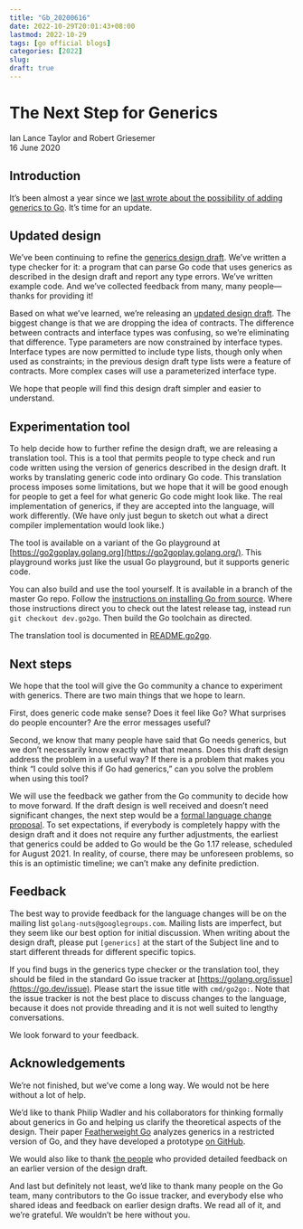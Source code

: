 ```yaml
---
title: "Gb_20200616"
date: 2022-10-29T20:01:43+08:00
lastmod: 2022-10-29
tags: [go official blogs]
categories: [2022]
slug:
draft: true
---
```

# The Next Step for Generics

Ian Lance Taylor and Robert Griesemer  
16 June 2020

## Introduction

It’s been almost a year since we [last wrote about the possibility of adding generics to Go](https://blog.golang.org/why-generics). It’s time for an update.

## Updated design

We’ve been continuing to refine the [generics design draft](https://go.googlesource.com/proposal/+/refs/heads/master/design/go2draft-contracts.md). We’ve written a type checker for it: a program that can parse Go code that uses generics as described in the design draft and report any type errors. We’ve written example code. And we’ve collected feedback from many, many people—thanks for providing it!

Based on what we’ve learned, we’re releasing an [updated design draft](https://go.googlesource.com/proposal/+/refs/heads/master/design/go2draft-type-parameters.md). The biggest change is that we are dropping the idea of contracts. The difference between contracts and interface types was confusing, so we’re eliminating that difference. Type parameters are now constrained by interface types. Interface types are now permitted to include type lists, though only when used as constraints; in the previous design draft type lists were a feature of contracts. More complex cases will use a parameterized interface type.

We hope that people will find this design draft simpler and easier to understand.

## Experimentation tool

To help decide how to further refine the design draft, we are releasing a translation tool. This is a tool that permits people to type check and run code written using the version of generics described in the design draft. It works by translating generic code into ordinary Go code. This translation process imposes some limitations, but we hope that it will be good enough for people to get a feel for what generic Go code might look like. The real implementation of generics, if they are accepted into the language, will work differently. (We have only just begun to sketch out what a direct compiler implementation would look like.)

The tool is available on a variant of the Go playground at [https://go2goplay.golang.org](https://go2goplay.golang.org/). This playground works just like the usual Go playground, but it supports generic code.

You can also build and use the tool yourself. It is available in a branch of the master Go repo. Follow the [instructions on installing Go from source](https://go.dev/doc/install/source). Where those instructions direct you to check out the latest release tag, instead run `git checkout dev.go2go`. Then build the Go toolchain as directed.

The translation tool is documented in [README.go2go](https://go.googlesource.com/go/+/refs/heads/dev.go2go/README.go2go.md).

## Next steps

We hope that the tool will give the Go community a chance to experiment with generics. There are two main things that we hope to learn.

First, does generic code make sense? Does it feel like Go? What surprises do people encounter? Are the error messages useful?

Second, we know that many people have said that Go needs generics, but we don’t necessarily know exactly what that means. Does this draft design address the problem in a useful way? If there is a problem that makes you think “I could solve this if Go had generics,” can you solve the problem when using this tool?

We will use the feedback we gather from the Go community to decide how to move forward. If the draft design is well received and doesn’t need significant changes, the next step would be a [formal language change proposal](https://go.dev/s/proposal). To set expectations, if everybody is completely happy with the design draft and it does not require any further adjustments, the earliest that generics could be added to Go would be the Go 1.17 release, scheduled for August 2021. In reality, of course, there may be unforeseen problems, so this is an optimistic timeline; we can’t make any definite prediction.

## Feedback

The best way to provide feedback for the language changes will be on the mailing list `golang-nuts@googlegroups.com`. Mailing lists are imperfect, but they seem like our best option for initial discussion. When writing about the design draft, please put `[generics]` at the start of the Subject line and to start different threads for different specific topics.

If you find bugs in the generics type checker or the translation tool, they should be filed in the standard Go issue tracker at [https://golang.org/issue](https://go.dev/issue). Please start the issue title with `cmd/go2go:`. Note that the issue tracker is not the best place to discuss changes to the language, because it does not provide threading and it is not well suited to lengthy conversations.

We look forward to your feedback.

## Acknowledgements

We’re not finished, but we’ve come a long way. We would not be here without a lot of help.

We’d like to thank Philip Wadler and his collaborators for thinking formally about generics in Go and helping us clarify the theoretical aspects of the design. Their paper [Featherweight Go](https://arxiv.org/abs/2005.11710) analyzes generics in a restricted version of Go, and they have developed a prototype [on GitHub](https://github.com/rhu1/fgg).

We would also like to thank [the people](https://go.googlesource.com/proposal/+/refs/heads/master/design/go2draft-type-parameters.md#acknowledgements) who provided detailed feedback on an earlier version of the design draft.

And last but definitely not least, we’d like to thank many people on the Go team, many contributors to the Go issue tracker, and everybody else who shared ideas and feedback on earlier design drafts. We read all of it, and we’re grateful. We wouldn’t be here without you.
